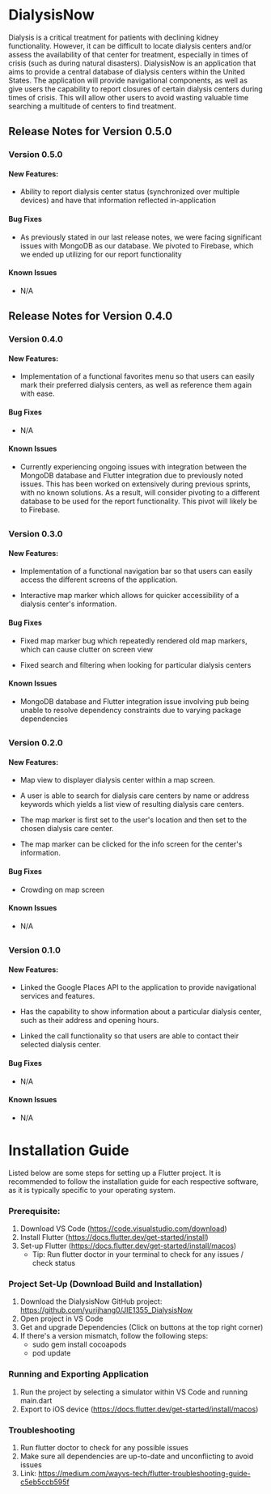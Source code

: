 # DialysisNow

Dialysis is a critical treatment for patients with declining kidney functionality. However, it can be difficult
to locate dialysis centers and/or assess the availability of that center for treatment, especially in times of crisis 
(such as during natural disasters). 
DialysisNow is an application that aims to provide a central database of
dialysis centers within the United States.
The application will provide navigational components, as well as give
users the capability to report closures of certain dialysis centers
during times of crisis. This will allow other users to avoid wasting
valuable time searching a multitude of centers to find treatment.

## Release Notes for Version 0.5.0

### Version 0.5.0
#### New Features:
* Ability to report dialysis center status (synchronized over multiple devices) and have that information reflected in-application

#### Bug Fixes
* As previously stated in our last release notes, we were facing significant issues with MongoDB as our database. We pivoted to Firebase, which we ended up utilizing for our report functionality

#### Known Issues
* N/A

##

## Release Notes for Version 0.4.0

### Version 0.4.0
#### New Features:
* Implementation of a functional favorites menu so that users can easily mark their preferred dialysis centers, as well as reference them again with ease.

#### Bug Fixes
* N/A

#### Known Issues
* Currently experiencing ongoing issues with integration between the MongoDB database and Flutter integration due to previously noted issues. This has been worked on extensively during previous sprints, with no known solutions. As a result, will consider pivoting to a different database to be used for the report functionality. This pivot will likely be to Firebase. 

##

### Version 0.3.0
#### New Features:
* Implementation of a functional navigation bar so that users can easily access the different screens of the application.

* Interactive map marker which allows for quicker accessibility of a dialysis center's information.

#### Bug Fixes
* Fixed map marker bug which repeatedly rendered old map markers, which can cause clutter on screen view

* Fixed search and filtering when looking for particular dialysis centers

#### Known Issues
* MongoDB database and Flutter integration issue involving pub being unable to resolve dependency constraints due to varying package dependencies

##

### Version 0.2.0
#### New Features:
* Map view to displayer dialysis center within a map screen.

* A user is able to search for dialysis care centers by name or address keywords which yields a list view of resulting dialysis care centers.

* The map marker is first set to the user's location and then set to the chosen dialysis care center.

* The map marker can be clicked for the info screen for the center's information.


#### Bug Fixes
* Crowding on map screen

#### Known Issues
* N/A

##

### Version 0.1.0
#### New Features:

* Linked the Google Places API to the application to provide
  navigational services and features.

* Has the capability to show information about a particular
  dialysis center, such as their address and opening hours.

* Linked the call functionality so that users are able to contact
  their selected dialysis center.

#### Bug Fixes
* N/A

#### Known Issues
* N/A

##

# Installation Guide

Listed below are some steps for setting up a Flutter project. It is recommended to follow the installation guide for each respective software, as it is typically specific to your operating system.

### Prerequisite:
1. Download VS Code (https://code.visualstudio.com/download)
2. Install Flutter (https://docs.flutter.dev/get-started/install)
3. Set-up Flutter (https://docs.flutter.dev/get-started/install/macos) 
    - Tip: Run flutter doctor in your terminal to check for any issues / check status


### Project Set-Up (Download Build and Installation)
1. Download the DialysisNow GitHub project: https://github.com/yurijhang0/JIE1355_DialysisNow
2. Open project in VS Code
3. Get and upgrade Dependencies (Click on buttons at the top right corner)
4. If there's a version mismatch, follow the following steps:
    - sudo gem install cocoapods
    - pod update


### Running and Exporting Application
1. Run the project by selecting a simulator within VS Code and running main.dart
2. Export to iOS device (https://docs.flutter.dev/get-started/install/macos)

### Troubleshooting
1. Run flutter doctor to check for any possible issues
2. Make sure all dependencies are up-to-date and unconflicting to avoid issues
3. Link: https://medium.com/wayvs-tech/flutter-troubleshooting-guide-c5eb5ccb595f


